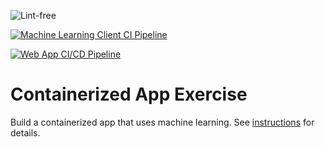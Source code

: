 ![Lint-free](https://github.com/nyu-software-engineering/containerized-app-exercise/actions/workflows/lint.yml/badge.svg)

[![Machine Learning Client CI Pipeline](https://github.com/software-students-fall2024/4-containers-put-the-fries-in-the-bag/actions/workflows/ml-client.yml/badge.svg)](https://github.com/software-students-fall2024/4-containers-put-the-fries-in-the-bag/actions/workflows/ml-client.yml)

[![Web App CI/CD Pipeline](https://github.com/software-students-fall2024/4-containers-put-the-fries-in-the-bag/actions/workflows/web-app.yml/badge.svg)](https://github.com/software-students-fall2024/4-containers-put-the-fries-in-the-bag/actions/workflows/web-app.yml)

# Containerized App Exercise

Build a containerized app that uses machine learning. See [instructions](./instructions.md) for details.
